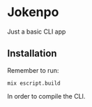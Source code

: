 # Jokenpo
Just a basic CLI app

## Installation
Remember to run:
````
mix escript.build
````
In order to compile the CLI.
